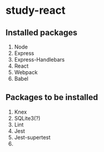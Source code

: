 # study-react

## Installed packages
1. Node
1. Express
1. Express-Handlebars
1. React
1. Webpack
1. Babel

## Packages to be installed
1. Knex
1. SQLite3(?)
1. Lint
1. Jest
1. Jest-supertest
1. 